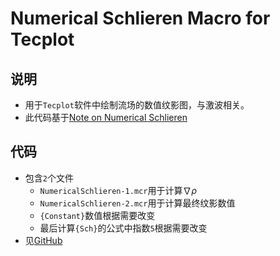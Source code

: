 # Numerical Schlieren Macro for Tecplot

## 说明

+ 用于`Tecplot`软件中绘制流场的数值纹影图，与激波相关。
+ 此代码基于[Note on Numerical Schlieren](https://www.zybuluo.com/desperadoshi/note/163622)

## 代码

+ 包含`2`个文件
  - `NumericalSchlieren-1.mcr`用于计算$\nabla \rho$
  - `NumericalSchlieren-2.mcr`用于计算最终纹影数值
  - `{Constant}`数值根据需要改变
  - 最后计算`{Sch}`的公式中指数`5`根据需要改变
+ 见[GitHub](https://github.com/desperadoshi/Numerical_Schlieren_Macro_for_Tecplot)

